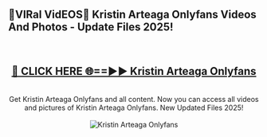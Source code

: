 <h2>🔴VIRal VidEOS🔴 Kristin Arteaga Onlyfans Videos And Photos - Update Files 2025!</h2>
<br>
<div align="center">
<h2><a href="https://virallinks.top/odZfE0" rel="nofollow">🔴 CLICK HERE 🌐==►► Kristin Arteaga Onlyfans</a></h2>
<br>
Get Kristin Arteaga Onlyfans and all content. Now you can access all videos and pictures of Kristin Arteaga Onlyfans. New Updated Files 2025!
<br>
<br>
<a href="https://virallinks.top/odZfE0" rel="nofollow" data-target="animated-image.originalLink"><img src="https://i.imgur.com/dJHk4Zq.gif)" alt="Kristin Arteaga Onlyfans" style="max-width: 100%; display: inline-block;" data-target="animated-image.originalImage"></a>
</div>
<br>
